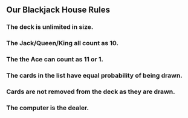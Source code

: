 ## Our Blackjack House Rules

### The deck is unlimited in size. 
### The Jack/Queen/King all count as 10.
### The the Ace can count as 11 or 1.

### The cards in the list have equal probability of being drawn.
### Cards are not removed from the deck as they are drawn.
### The computer is the dealer.
